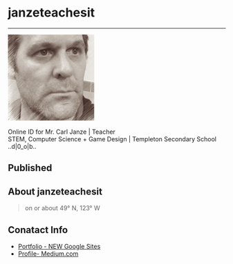 # janzeteachesit
___

![](assets/janze-profile.jpg)

Online ID for Mr. Carl Janze \| Teacher <br />
STEM, Computer Science + Game Design \| Templeton Secondary School <br />
..d\|0_o\|b.. <br />

## Published
<!--
- [Name of link](http://link/to/article) 
-->

## About janzeteachesit

> on or about 49° N, 123° W

## Conatact Info
- [Portfolio - NEW Google Sites](https://sites.google.com/templeton.vsb.bc.ca/janzeteachesit-portfolio/main)
- [Profile- Medium.com](https://medium.com/@janzeteachesit)
